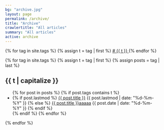 ```yaml
---
bg: "archive.jpg"
layout: page
permalink: /archive/
title: "Archive"
crawlertitle: "All articles"
summary: "All articles"
active: archive
---
```


<div>
{% for tag in site.tags %}
  {% assign t = tag | first %}
  <a class="tag" href="{{ site.baseurl }}/archive#{{t}}"> # {{ t }} </a>
{% endfor %}
</div>

{% for tag in site.tags %}
  {% assign t = tag | first %}
  {% assign posts = tag | last %}

  <h2 class="category-key" id="{{ t | downcase }}">{{ t | capitalize }}</h2>

  <ul class="year">
    {% for post in posts %}
      {% if post.tags contains t %}
        <li>
          {% if post.lastmod %}
            <a href="{{ post.url | relative_url}}">{{ post.title }}</a>
            <span class="date">{{ post.lastmod | date: "%d-%m-%Y"  }}</span>
          {% else %}
            <a href="{{ post.url | relative_url}}">{{ post.title }}aaaaa</a>
            <span class="date">{{ post.date | date: "%d-%m-%Y"  }}</span>
          {% endif %}
        </li>
      {% endif %}
    {% endfor %}
  </ul>

{% endfor %}
